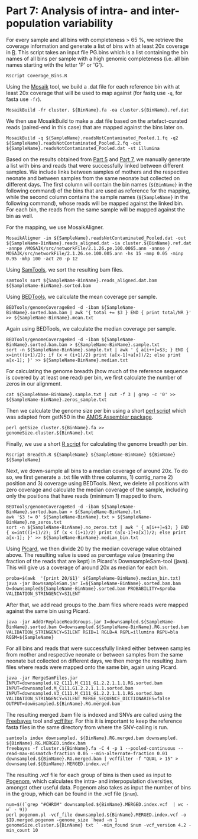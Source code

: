 # Part 7: Analysis of intra- and inter-population variability

For every sample and all bins with completeness > 65 %, we retrieve the coverage information and generate a list of bins with at least 20x coverage in [R](Coverage_Bins.R). This script takes an input file PG.bins which is a list containing the bin names of all bins per sample with a high genomic completeness (i.e. all bin names starting with the letter 'P' or 'G'). 

```
Rscript Coverage_Bins.R
```
Using the [Mosaik](https://github.com/wanpinglee/MOSAIK) tool, we build a .dat file for each reference bin with at least 20x coverage that will be used to map against (for fastq use `-q`, for fasta use `-fr`).

```
MosaikBuild -fr cluster. ${BinName}.fa -oa cluster.${BinName}.ref.dat
```
We then use MosaikBuild to make a .dat file based on the artefact-curated reads (paired-end in this case) that are mapped against the bins later on.

```
MosaikBuild -q ${SampleName}.readsNotContaminated_Pooled.1.fq -q2 ${SampleName}.readsNotContaminated_Pooled.2.fq -out ${SampleName}.readsNotContaminated_Pooled.dat -st illumina
```
Based on the results obtained from [Part 5]( https://git-r3lab.uni.lu/malte.herold/Linking_COSMIC_bins) and [Part 7](https://git-r3lab.uni.lu/Cosmic/Earliest/blob/master/strainphlan.md), we manually generate a list with bins and reads that were successfully linked between different samples. We include links between samples of mothers and the respective neonate and between samples from the same neonate but collected on different days. The first column will contain the bin names (`${BinName}` in the following command) of the bins that are used as reference for the mapping, while the second column contains the sample names (`${SampleName}` in the following command), whose reads will be mapped against the linked bin. For each bin, the reads from the same sample will be mapped against the bin as well.

For the mapping, we use MosaikAligner.

```
MosaikAligner -in ${SampleName}.readsNotContaminated_Pooled.dat -out ${SampleName-BinName}.reads_aligned.dat -ia cluster.${BinName}.ref.dat -annpe /MOSAIK/src/networkFile/2.1.26.pe.100.0065.ann -annse / MOSAIK/src/networkFile/2.1.26.se.100.005.ann -hs 15 -mmp 0.05 -minp 0.95 -mhp 100 -act 20 -p 12
```

Using [SamTools](http://samtools.sourceforge.net/), we sort the resulting bam files.

```
samtools sort ${SampleName-BinName}.reads_aligned.dat.bam ${SampleName-BinName}.sorted.bam
```
Using [BEDTools](http://bedtools.readthedocs.io/en/latest/), we calculate the mean coverage per sample.

```
BEDTools/genomeCoverageBed -d -ibam ${SampleName-BinName}.sorted.bam.bam | awk '{ total += $3 } END { print total/NR }' >> ${SampleName-BinName}.mean.txt
```
Again using BEDTools, we calculate the median coverage per sample.

```
BEDTools/genomeCoverageBed -d -ibam ${SampleName-BinName}.sorted.bam.bam > ${SampleName-BinName}.sample.txt
sort -n ${SampleName-BinName}.sample.txt | awk ' { a[i++]=$3; } END { x=int((i+1)/2); if (x < (i+1)/2) print (a[x-1]+a[x])/2; else print a[x-1]; }' >> ${SampleName-BinName}.median.txt
```
For calculating the genome breadth (how much of the reference sequence is covered by at least one read) per bin, we first calculate the number of zeros in our alignment.

```
cat ${SampleName-BinName}.sample.txt | cut -f 3 | grep -c '0' >> ${SampleName-BinName}.zeros_sample.txt
```
Then we calculate the genome size per bin using a short [perl script](getSize) which was adapted from getN50 in the [AMOS Assembler package](http://amos.sourceforge.net/wiki/index.php/AMOS).

```
perl getSize cluster.${BinName}.fa >> genomeSize.cluster.${BinName}.txt
```
Finally, we use a short [R script](Breadth.R) for calculating the genome breadth per bin.

```
Rscript Breadth.R ${SampleName} ${SampleName-BinName} ${BinName} ${SampleName}
```

Next, we down-sample all bins to a median coverage of around 20x. To do so, we first generate a .txt file with three columns, 1) contig_name 2) position and 3) coverage using BEDTools. Next, we delete all positions with zero coverage and calculate the median coverage of the sample, including only the positions that have reads (minimum 1) mapped to them.

```
BEDTools/genomeCoverageBed -d -ibam ${SampleName-BinName}.sorted.bam.bam > ${SampleName-BinName}.txt
awk '$3 != 0' ${SampleName-BinName}.txt > ${SampleName-BinName}.no_zeros.txt
sort -n ${SampleName-BinName}.no_zeros.txt | awk ' { a[i++]=$3; } END { x=int((i+1)/2); if (x < (i+1)/2) print (a[x-1]+a[x])/2; else print a[x-1]; }' >> ${SampleName-BinName}.median_bin.txt
```
Using [Picard](https://broadinstitute.github.io/picard/), we then divide 20 by the median coverage value obtained above. The resulting value is used as percentage value (meaning the fraction of the reads that are kept) in Picard's DownsampleSam-tool (java). This will give us a coverage of around 20x as median for each bin.

```
proba=$(awk  '{print 20/$1}' ${SampleName-BinName}.median_bin.txt)
java -jar DownsampleSam.jar I=${SampleName-BinName}.sorted.bam.bam O=downsampled${SampleName-BinName}.sorted.bam PROBABILITY=$proba VALIDATION_STRINGENCY=SILENT
```
After that, we add read groups to the .bam files where reads were mapped against the same bin using Picard.

```
java -jar AddOrReplaceReadGroups.jar I=downsampled.${SampleName-BinName}.sorted.bam O=downsampled.${SampleName-BinName}.RG.sorted.bam VALIDATION_STRINGENCY=SILENT RGID=1 RGLB=A RGPL=illumina RGPU=bla RGSM=${SampleName}
```
For all bins and reads that were successfully linked either between samples from mother and respective neonate or between samples from the same neonate but collected on different days, we then merge the resulting .bam files where reads were mapped onto the same bin, again using Picard.

```
java -jar MergeSamFiles.jar INPUT=downsampled.V2_C111.M_C111_G1.2.2.1.1.1.RG.sorted.bam INPUT=downsampled.M_C111.G1.2.2.1.1.1.sorted.bam INPUT=downsampled.V3_C111.M_C111_G1.2.2.1.1.1.RG.sorted.bam VALIDATION_STRINGENCY=SILENT MERGE_SEQUENCE_DICTIONARIES=false OUTPUT=downsampled.${BinName}.RG.merged.bam
```

The resulting merged .bam file is indexed and SNVs are called using the [Freebayes](http://clavius.bc.edu/~erik/CSHL-advanced-sequencing/freebayes-tutorial.html) tool and [vcffilter](https://github.com/vcflib/vcflib). For this it is important to keep the reference fasta files in the same directory from where the SNV-calling is run.

```
samtools index downsampled. ${BinName}.RG.merged.bam downsampled. ${BinName}.RG.MERGED.index.bam
freebayes -f cluster.${BinName}.fa -C 4 -p 1 --pooled-continuous --read-max-mismatch-fraction 0.05 --min-alternate-fraction 0.01 downsampled.${BinName}.RG.merged.bam | vcffilter -f "QUAL > 15" > downsampled.${BinName}.MERGED.index.vcf
```

The resulting .vcf file for each group of bins is then used as input to [Pogenom](http://envgen.github.io/), which calculates the intra- and interpopulation diversities, amongst other useful data. Pogenom also takes as input the number of bins in the group, which can be found in the .vcf file (`$num`).

```
num=$((`grep "#CHROM" downsampled.${BinName}.MERGED.index.vcf  | wc -w` - 9))
perl pogenom.pl -vcf_file downsampled.${BinName}.MERGED.index.vcf -o $ID.merged.pogenom -genome_size `head -n 1 genomeSize.cluster.${BinName} txt ` -min_found $num -vcf_version 4.2 -min_count 10
```



